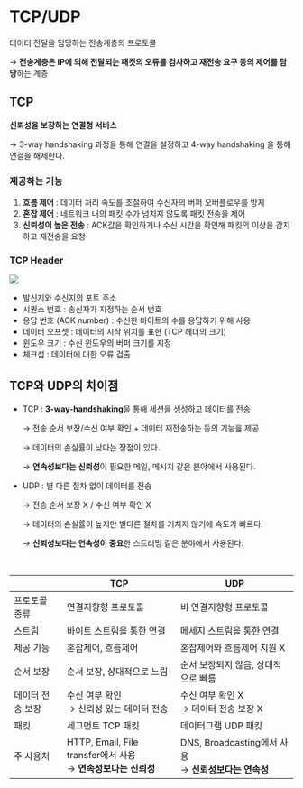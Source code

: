 # TCP/UDP

데이터 전달을 담당하는 전송계층의 프로토콜

→ **전송계층은 IP에 의해 전달되는 패킷의 오류를 검사하고 재전송 요구 등의 제어를 담당**하는 계층

## TCP

**신뢰성을 보장하는 연결형 서비스**

→ 3-way handshaking 과정을 통해 연결을 설정하고 4-way handshaking 을 통해 연결을 해제한다.

### 제공하는 기능

1. **흐름 제어** : 데이터 처리 속도를 조절하여 수신자의 버퍼 오버플로우를 방지
2. **혼잡 제어** : 네트워크 내의 패킷 수가 넘치지 않도록 패킷 전송을 제어
3. **신뢰성이 높은 전송** : ACK값을 확인하거나 수신 시간을 확인해 패킷의 이상을 감지하고 재전송을 요청

### TCP Header

![](https://nesoy.github.io/assets/posts/20181010/1.png)

- 발신지와 수신지의 포트 주소
- 시퀀스 번호 : 송신자가 지정하는 순서 번호
- 응답 번호 (ACK number) : 수신한 바이트의 수를 응답하기 위해 사용
- 데이터 오프셋 : 데이터의 시작 위치를 표현 (TCP 헤더의 크기)
- 윈도우 크기 : 수신 윈도우의 버퍼 크기를 지정
- 체크섬 : 데이터에 대한 오류 검출

## TCP와 UDP의 차이점

- TCP : **3-way-handshaking**을 통해 세션을 생성하고 데이터를 전송
    
    → 전송 순서 보장/수신 여부 확인 + 데이터 재전송하는 등의 기능을 제공
    
    → 데이터의 손실률이 낮다는 장점이 있다.
    
    → **연속성보다는 신뢰성**이 필요한 메일, 메시지 같은 분야에서 사용된다.
    

- UDP : 별 다른 절차 없이 데이터를 전송
    
    → 전송 순서 보장 X / 수신 여부 확인 X 
    
    → 데이터의 손실률이 높지만 별다른 절차를 거치지 않기에 속도가 빠르다.
    
    → **신뢰성보다는 연속성이 중요**한 스트리밍 같은 분야에서 사용된다.

<br> 

|  | TCP | UDP |
| --- | --- | --- |
| 프로토콜 종류 | 연결지향형 프로토콜 | 비 연결지향형 프로토콜 |
| 스트림 | 바이트 스트림을 통한 연결 | 메세지 스트림을 통한 연결 |
| 제공 기능 | 혼잡제어, 흐름제어 | 혼잡제어와 흐름제어 지원 X |
| 순서 보장 | 순서 보장, 상대적으로 느림 | 순서 보장되지 않음, 상대적으로 빠름 |
| 데이터 전송 보장 | 수신 여부 확인 <br> → 신뢰성 있는 데이터 전송 | 수신 여부 확인 X <br> → 데이터 전송 보장 X |
| 패킷 | 세그먼트 TCP 패킷 | 데이터그램 UDP 패킷 |
| 주 사용처 | HTTP, Email, File transfer에서 사용 <br> → **연속성보다는 신뢰성** | DNS, Broadcasting에서 사용 <br> → **신뢰성보다는 연속성** |